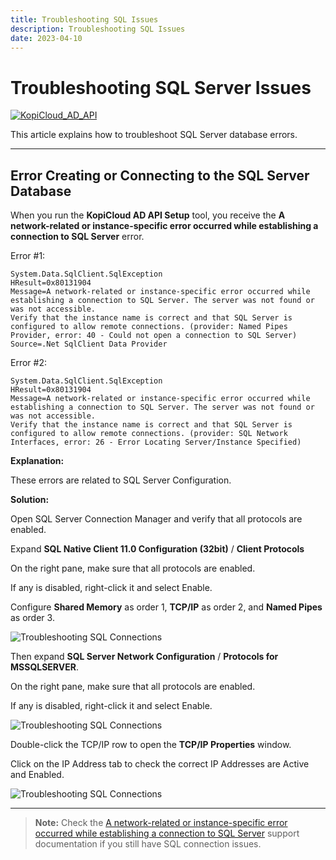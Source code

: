 ```yaml
---
title: Troubleshooting SQL Issues
description: Troubleshooting SQL Issues
date: 2023-04-10
---
```


# Troubleshooting SQL Server Issues
[![KopiCloud_AD_API](https://img.shields.io/badge/kopiCloud_ad-v1.0+-blueviolet.svg)](https://www.kopicloud-ad-api.com)

This article explains how to troubleshoot SQL Server database errors.

----

## Error Creating or Connecting to the SQL Server Database

When you run the **KopiCloud AD API Setup** tool, you receive the **A network-related or instance-specific error occurred while establishing a connection to SQL Server** error.

Error #1:
```
System.Data.SqlClient.SqlException
HResult=0x80131904
Message=A network-related or instance-specific error occurred while establishing a connection to SQL Server. The server was not found or was not accessible.
Verify that the instance name is correct and that SQL Server is configured to allow remote connections. (provider: Named Pipes Provider, error: 40 - Could not open a connection to SQL Server)
Source=.Net SqlClient Data Provider
```

Error #2:
```
System.Data.SqlClient.SqlException
HResult=0x80131904
Message=A network-related or instance-specific error occurred while establishing a connection to SQL Server. The server was not found or was not accessible.
Verify that the instance name is correct and that SQL Server is configured to allow remote connections. (provider: SQL Network Interfaces, error: 26 - Error Locating Server/Instance Specified)
```

**Explanation:**

These errors are related to SQL Server Configuration.

**Solution:**

Open SQL Server Connection Manager and verify that all protocols are enabled.

Expand **SQL Native Client 11.0 Configuration (32bit)** / **Client Protocols**

On the right pane, make sure that all protocols are enabled.

If any is disabled, right-click it and select Enable.

Configure **Shared Memory** as order 1, **TCP/IP** as order 2, and **Named Pipes** as order 3.

![Troubleshooting SQL Connections](https://help.kopicloud-ad-api.com/assets/docs/troubleshooting_sql_connection_1.png)

Then expand **SQL Server Network Configuration** / **Protocols for MSSQLSERVER**.

On the right pane, make sure that all protocols are enabled.

If any is disabled, right-click it and select Enable.

![Troubleshooting SQL Connections](https://help.kopicloud-ad-api.com/assets/docs/troubleshooting_sql_connection_2.png)

Double-click the TCP/IP row to open the **TCP/IP Properties** window.

Click on the IP Address tab to check the correct IP Addresses are Active and Enabled.

![Troubleshooting SQL Connections](https://help.kopicloud-ad-api.com/assets/docs/troubleshooting_sql_connection_3.png)

----

> **Note:** Check the [A network-related or instance-specific error occurred while establishing a connection to SQL Server](https://learn.microsoft.com/en-us/troubleshoot/sql/database-engine/connect/network-related-or-instance-specific-error-occurred-while-establishing-connection) support documentation if you still have SQL connection issues.

